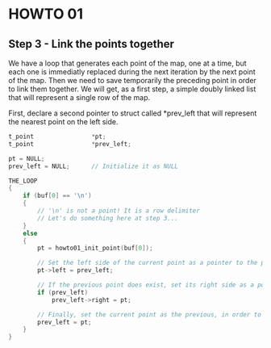 # HOWTO 01
## Step 3 - Link the points together

We have a loop that generates each point of the map, one at a time, but each one is immediatly replaced during the next iteration by the next point of the map. Then we need to save temporarily the preceding point in order to link them together. We will get, as a first step, a simple doubly linked list that will represent a single row of the map.

First, declare a second pointer to struct called *prev_left that will represent the nearest point on the left side.

```c
t_point                *pt;
t_point                *prev_left;

pt = NULL;
prev_left = NULL;      // Initialize it as NULL

THE_LOOP
{
	if (buf[0] == '\n')
	{
		// '\n' is not a point! It is a row delimiter
		// Let's do something here at step 3...
	}
	else
	{
		pt = howto01_init_point(buf[0]);

		// Set the left side of the current point as a pointer to the previous point
		pt->left = prev_left;

		// If the previous point does exist, set its right side as a pointer to the current point
		if (prev_left)
			prev_left->right = pt;

		// Finally, set the current point as the previous, in order to use it during the next iteration
		prev_left = pt;
	}
}
```
